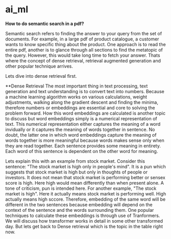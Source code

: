 # ai_ml

**How to do semantic search in a pdf?**

Semantic search refers to finding the answer to your query from the set of documents. For example, in a large pdf of product catalogue, a customer wants to know specific thing about the product. One approach is to read the entire pdf, another is to glance through all sections to find the metatopic of the query. However, this would take long time to fetch your answer. Thats where the concept of dense retrieval, retrieval augmented generation and other popular technique arrives.

Lets dive into dense retrieval first.

**Dense Retrieval
The most important thing in text processing, text generation and text understanding is to convert text into numbers. Because a machine learning algorithm works on various calculations, weight adjustments, walking along the gradient descent and finding the minima, therefore numbers or embeddings are essential and core to solving the problem forward. How this word embeddings are calculated is another topic to discuss but word embeddings simply is a numerical representation of text. This numerical representation either captures the meaning of a word invidually or it captures the meaning of words together in sentence. No doubt, the latter one in which word embeddings capture the meaning of words together is more meaningful because words makes sense only when they are read together. Each sentence provides some meaning in entirety. Each word of this sentence is dependent on the other word for meaning. 

Lets explain this with an example from stock market. Consider this sentence: "The stock market is high only in people's mind". It is a pun which suggests that stock market is high but only in thoughts of people or investors. It does not mean that stock market is performing better or sensex score is high. Here high would mean differently than when present alone. A tone of criticism, pun is intended here. For another example, "The stock market is high". Here it actually means stock market is performing well. High actually means high sccore. Therefore, embedding of the same word will be different in the two sentences because embedding will depend on the context of the sentence and the words surrounding them. One popular techniques to calculate these embeddings is through use of Tranformers. We will discuss how transformer works in detail in some other transformed day. But lets get back to Dense retrieval which is the topic in the table right now. 



